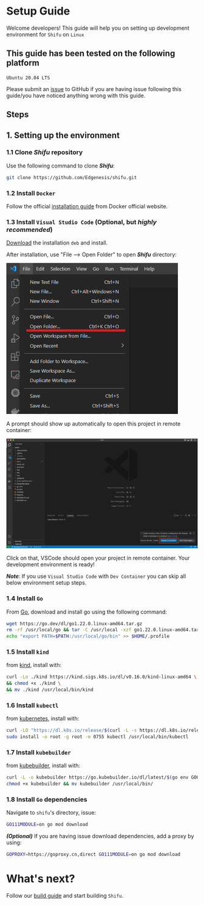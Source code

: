 # Setup Guide

Welcome developers! This guide will help you on setting up development environment for `Shifu` on `Linux`

## This guide has been tested on the following platform

```text
Ubuntu 20.04 LTS
```

Please submit an [issue](https://github.com/Edgenesis/shifu/issues/new) to GitHub if you are having issue following this guide/you have noticed anything wrong with this guide.

## Steps

## 1. Setting up the environment

### 1.1 Clone ***Shifu*** repository

Use the following command to clone ***Shifu***:

```bash
git clone https://github.com/Edgenesis/shifu.git
```

### 1.2 Install `Docker`

Follow the official [installation guide](https://docs.docker.com/engine/install/ubuntu/) from Docker official website.

### 1.3 Install `Visual Studio Code` (Optional, but *highly recommended*)

[Download](https://code.visualstudio.com/download) the installation `deb` and install.

After installation, use "File --> Open Folder" to open ***Shifu*** directory:

![Open folder](img/vscode-open-folder.png)

A prompt should show up automatically to open this project in remote container:

![Remote container prompt](img/develop-vscode-2.png)

Click on that, VSCode should open your project in remote container. Your development environment is ready!

***Note***: If you use `Visual Studio Code` with `Dev Container` you can skip all below environment setup steps.

### 1.4 Install `Go`

From [Go](https://go.dev/doc/install), download and install go using the following command:

```bash
wget https://go.dev/dl/go1.22.0.linux-amd64.tar.gz
rm -rf /usr/local/go && tar -C /usr/local -xzf go1.22.0.linux-amd64.tar.gz
echo "export PATH=$PATH:/usr/local/go/bin" >> $HOME/.profile
```

### 1.5 Install `kind`

from [kind](https://kind.sigs.k8s.io/docs/user/quick-start/), install with:

```bash
curl -Lo ./kind https://kind.sigs.k8s.io/dl/v0.16.0/kind-linux-amd64 \
&& chmod +x ./kind \
&& mv ./kind /usr/local/bin/kind
```

### 1.6 Install `kubectl`

from [kubernetes](https://kubernetes.io/docs/tasks/tools/install-kubectl-linux/), install with:

```bash
curl -LO "https://dl.k8s.io/release/$(curl -L -s https://dl.k8s.io/release/stable.txt)/bin/linux/amd64/kubectl"
sudo install -o root -g root -m 0755 kubectl /usr/local/bin/kubectl

```

### 1.7 Install `kubebuilder`

from [kubebuilder](https://book.kubebuilder.io/quick-start.html), install with:

```bash
curl -L -o kubebuilder https://go.kubebuilder.io/dl/latest/$(go env GOOS)/$(go env GOARCH)
chmod +x kubebuilder && mv kubebuilder /usr/local/bin/

```

### 1.8 Install `Go` dependencies

Navigate to `shifu`'s directory, issue:

```bash
GO111MODULE=on go mod download
```

***(Optional)*** If you are having issue download dependencies, add a proxy by using:

```bash
GOPROXY=https://goproxy.cn,direct GO111MODULE=on go mod download
```

# What's next?

Follow our [build guide](build-shifu.md) and start building `Shifu`.
